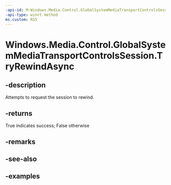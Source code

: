 ```yaml
---
-api-id: M:Windows.Media.Control.GlobalSystemMediaTransportControlsSession.TryRewindAsync
-api-type: winrt method
ms.custom: RS5
---
```


<!-- Method syntax.
public IAsyncOperation<bool> GlobalSystemMediaTransportControlsSession.TryRewindAsync()
-->

# Windows.Media.Control.GlobalSystemMediaTransportControlsSession.TryRewindAsync

## -description
Attempts to request the session to rewind.

## -returns
True indicates success; False otherwise

## -remarks

## -see-also

## -examples

